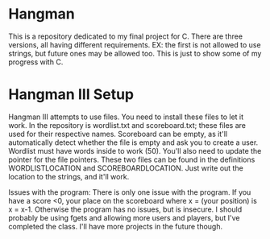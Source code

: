 # Hangman
This is a repository dedicated to my final project for C. There are three versions, all having different requirements. EX: the first is not allowed to use strings, but future ones may be allowed too. This is just to show some of my progress with C.

# Hangman III Setup
Hangman III attempts to use files. You need to install these files to let it work. In the repository is wordlist.txt and scoreboard.txt; these files are used for their respective names. Scoreboard can be empty, as it'll automatically detect whether the file is empty and ask you to create a user. Wordlist must have words inside to work (50). You'll also need to update the pointer for the file pointers. These two files can be found in the definitions WORDLISTLOCATION and SCOREBOARDLOCATION. Just write out the location to the strings, and it'll work.

Issues with the program: There is only one issue with the program. If you have a score <0, your place on the scoreboard where x = (your position) is x = x-1. Otherwise the program has no issues, but is insecure. I should probably be using fgets and allowing more users and players, but I've completed the class. I'll have more projects in the future though.
